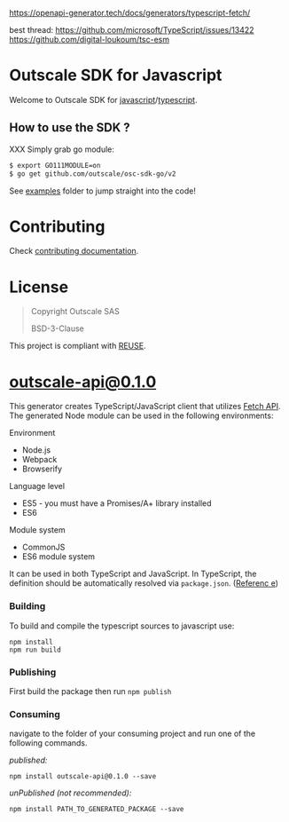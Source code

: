 https://openapi-generator.tech/docs/generators/typescript-fetch/

best thread: https://github.com/microsoft/TypeScript/issues/13422
https://github.com/digital-loukoum/tsc-esm


# Outscale SDK for Javascript

Welcome to Outscale SDK for [javascript](XXX)/[typescript](XXX).

## How to use the SDK ?

XXX
Simply grab go module:
```bash
$ export GO111MODULE=on
$ go get github.com/outscale/osc-sdk-go/v2
```

See [examples](examples/) folder to jump straight into the code!

# Contributing

Check [contributing documentation](CONTRIBUTING.md).

# License

> Copyright Outscale SAS
>
> BSD-3-Clause

This project is compliant with [REUSE](https://reuse.software/).






# outscale-api@0.1.0

This generator creates TypeScript/JavaScript client that utilizes [Fetch API](https://fetch.spec.whatwg.org/). The generated Node module can be
 used in the following environments:

Environment
* Node.js
* Webpack
* Browserify

Language level
* ES5 - you must have a Promises/A+ library installed
* ES6

Module system
* CommonJS
* ES6 module system

It can be used in both TypeScript and JavaScript. In TypeScript, the definition should be automatically resolved via `package.json`. ([Referenc
e](http://www.typescriptlang.org/docs/handbook/typings-for-npm-packages.html))

### Building

To build and compile the typescript sources to javascript use:
```
npm install
npm run build
```

### Publishing

First build the package then run ```npm publish```

### Consuming

navigate to the folder of your consuming project and run one of the following commands.

_published:_

```
npm install outscale-api@0.1.0 --save
```

_unPublished (not recommended):_

```
npm install PATH_TO_GENERATED_PACKAGE --save

